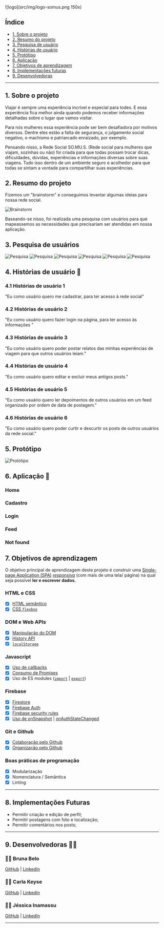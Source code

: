 
![logo](src/img/logo-somus.png 150x)

## Índice

- [1. Sobre o projeto](#1-sobre-o-projeto)
- [2. Resumo do projeto](#2-resumo-do-projeto)
- [3. Pesquisa de usuário](#3-pesquisa-de-usuário)
- [4. Histórias de usuário](#4-histórias-de-usuários)
- [5. Protótipo](#5-protótipo)
- [6. Aplicação](#6-aplicação)
- [7. Objetivos de aprendizagem](#7-objetivos-de-aprendiagem)
- [8. Implementações futuras](#8-implementações-futuras)
- [9. Desenvolvedoras](#9-desenvolvedoras)

---

## 1. Sobre o projeto

Viajar é sempre uma experiência incrível e especial para todes. E essa experiência fica melhor ainda quando podemos receber informações detalhadas sobre o lugar que vamos visitar. 

Para nós mulheres essa experiência pode ser bem desafiadora por motivos diversos. Dentre eles estão a falta de segurança, o julgamento social negativo, o machismo e patriarcado enraizado, por exemplo.

Pensando nisso, a Rede Social SO.MU.S. (Rede social para mulheres que viajam, sozinhas ou não) foi criada para que todas possam trocar dicas, dificuldades, dúvidas, experiências e informações diversas sobre suas viagens. Tudo isso dentro de um ambiente seguro e acolhedor para que todas se sintam a vontade para compartilhar suas experiências.

## 2. Resumo do projeto

Fizemos um "brainstorm" e conseguimos levantar algumas ideias para nossa rede social.

![Brainstorm](src/img/brainstorm.jpg)


Baseando-se nisso, foi realizada uma pesquisa com usuários para que mapeassemos as necessidades que precisariam ser atendidas em nossa aplicação.


## 3. Pesquisa de usuários

![Pesquisa](src/img/pag1.jpg)
![Pesquisa](src/img/pag2.jpg)
![Pesquisa](src/img/pag3.jpg)
![Pesquisa](src/img/pag4.jpg)
![Pesquisa](src/img/pag5.jpg)
![Pesquisa](src/img/pag6.jpg)


## 4. Histórias de usuário :newspaper:

### 4.1 Histórias de usuário 1

"Eu como usuário quero me cadastrar, para ter acesso á rede social"

### 4.2 Histórias de usuário 2

"Eu como usuário quero fazer login na página, para ter acesso às informações "

### 4.3 Histórias de usuário 3

"Eu como usuário quero poder postar relatos das minhas experiências de viagem para que outros usuários leiam."

### 4.4 Histórias de usuário 4

"Eu como usuário quero editar e excluir meus antigos posts."

### 4.5 Histórias de usuário 5

"Eu como usuário quero ler depoimentos de outros usuários em um feed organizado por ordem de data de postagem."

### 4.6 Histórias de usuário 6

"Eu como usuário quero poder curtir e descurtir os posts de outros usuários da rede social."

## 5. Protótipo

![Protótipo](src/img/prototipo-de-baixa-fidelidade.JPG)


## 6. Aplicação :iphone:

### Home



### Cadastro



### Login



### Feed



### Not found



## 7. Objetivos de aprendizagem

O objetivo principal de aprendizagem deste projeto é construir uma [Single-page
Application
(SPA)](https://pt.wikipedia.org/wiki/Aplicativo_de_p%C3%A1gina_%C3%BAnica)
[_responsiva_](../../topics/css/02-responsive) (com mais de uma tela/ página) na
qual seja possível **ler e escrever dados.**

### HTML e CSS

- [x] [HTML
      semântico](https://developer.mozilla.org/pt-BR/docs/Glossario/Semantica)
- [x] [CSS `flexbox`](https://css-tricks.com/snippets/css/a-guide-to-flexbox/)

### DOM e Web APIs

- [x] [Manipulação do
      DOM](https://developer.mozilla.org/pt-BR/docs/DOM/Referencia_do_DOM/Introdu%C3%A7%C3%A3o)
- [x] [History
      API](https://developer.mozilla.org/pt-BR/docs/Web/API/History_API)
- [x]
  [`localStorage`](https://developer.mozilla.org/en-US/docs/Web/API/Window/localStorage)

### Javascript

- [x] [Uso de
      callbacks](https://developer.mozilla.org/pt-BR/docs/Glossario/Callback_function)
- [x] [Consumo de
      Promises](https://scotch.io/tutorials/javascript-promises-for-dummies#toc-consuming-promises)
- [x] Uso de ES modules
      ([`import`](https://developer.mozilla.org/en-US/docs/Web/JavaScript/Reference/Statements/import)
      |
      [`export`](https://developer.mozilla.org/en-US/docs/Web/JavaScript/Reference/Statements/export))

### Firebase

- [x] [Firestore](https://firebase.google.com/docs/firestore)
- [x] [Firebase Auth](https://firebase.google.com/docs/auth/web/start)
- [x] [Firebase security rules](https://firebase.google.com/docs/rules)
- [x] [Uso de
      onSnapshot](https://firebase.google.com/docs/firestore/query-data/listen) |
      [onAuthStateChanged](https://firebase.google.com/docs/auth/web/start#set_an_authentication_state_observer_and_get_user_data)

### Git e Github

- [x] [Colaboração pelo Github](https://docs.github.com/pt/github/setting-up-and-managing-your-github-user-account/managing-access-to-your-personal-repositories/inviting-collaborators-to-a-personal-repository)
- [x] [Organização pelo Github](https://docs.github.com/en/issues/organizing-your-work-with-project-boards/managing-project-boards/about-project-boards)

### Boas práticas de programação

- [x] Modularização
- [x] Nomenclatura / Semântica
- [x] Linting

---
## 8. Implementações Futuras 

- Permitir criação e edição de perfil;
- Permitir postagens com foto e localização;
- Permitir comentários nos posts;

---

## 9. Desenvolvedoras :construction_worker_woman: <br>

### :woman_artist: Bruna Belo
[GitHub](https://github.com/belobruna) | [LinkedIn](https://www.linkedin.com/in/bruna-belo/)

### :woman_artist: Carla Keyse
[GitHub](https://github.com/carlakeyse) | [LinkedIn](https://www.linkedin.com/in/carlakeyse/)

### :woman_artist: Jéssica Inamassu
[GitHub](https://github.com/jehkaori) | [LinkedIn](https://www.linkedin.com/in/jessica-inamassu/)

---
